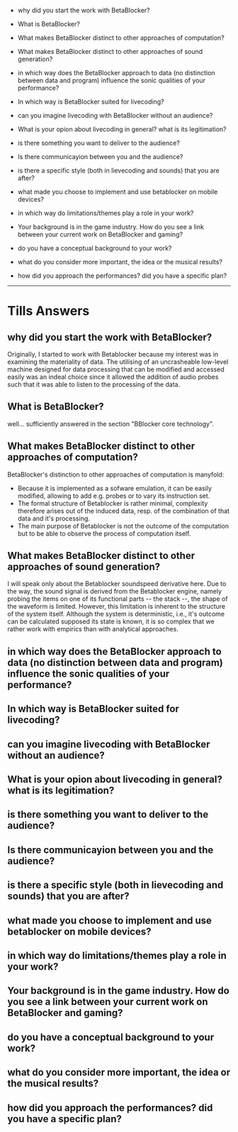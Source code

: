 + why did you start the work with BetaBlocker?
+ What is BetaBlocker?
+ What makes BetaBlocker distinct to other approaches of computation?
+ What makes BetaBlocker distinct to other approaches of sound generation?
+ in which way does the BetaBlocker approach to data (no distinction between data and program) influence the sonic qualities of your performance?


+ In which way is BetaBlocker suited for livecoding?
+ can you imagine livecoding with BetaBlocker without an audience?
+ What is your opion about livecoding in general? what is its legitimation?
+ is there something you want to deliver to the audience?
+ Is there communicayion between you and the audience?


+ is there a specific style (both in lievecoding and sounds) that you are after?
+ what made you choose to implement and use betablocker on mobile devices?
+ in which way do limitations/themes play a role in your work?
+ Your background is in the game industry. How do you see a link between your current work on BetaBlocker and gaming?
+ do you have a conceptual background to your work?
+ what do you consider more important, the idea or the musical results?
+ how did you approach the performances? did you have a specific plan?



-------------------------


# Tills Answers

## why did you start the work with BetaBlocker?

Originally, I started to work with Betablocker because my interest was in examining the materiality of data. 
The utilising of an uncrasheable low-level machine designed for data processing that can be modified and accessed easily was an indeal choice since it allowed the addition of audio probes such that it was able to listen to the processing of the data.

## What is BetaBlocker?

well... sufficiently answered in the section "BBlocker core technology".

## What makes BetaBlocker distinct to other approaches of computation?

BetaBlocker's distinction to other approaches of computation is manyfold:
+ Because it is implemented as a sofware emulation, it can be easily modified, allowing to add e.g. probes or to vary its instruction set.
+ The formal structure of Betablocker is rather minimal, complexity therefore arises out of the induced data, resp. of the combination of that data and it's processing.
+ The main purpose of Betablocker is not the outcome of the computation but to be able to observe the process of computation itself. 

## What makes BetaBlocker distinct to other approaches of sound generation?

I will speak only about the Betablocker soundspeed derivative here.
Due to the way, the sound signal is derived from the Betablocker engine, namely probing the items on one of its functional parts -- the stack --, the shape of the waveform is limited. However, this limitation is inherent to the structure of the system itself.
Although the system is deterministic, i.e., it's outcome can be calculated supposed its state is known, it is so complex that we rather work with empirics than with analytical approaches.

## in which way does the BetaBlocker approach to data (no distinction between data and program) influence the sonic qualities of your performance?
## In which way is BetaBlocker suited for livecoding?
## can you imagine livecoding with BetaBlocker without an audience?
## What is your opion about livecoding in general? what is its legitimation?
## is there something you want to deliver to the audience?
## Is there communicayion between you and the audience?
## is there a specific style (both in lievecoding and sounds) that you are after?
## what made you choose to implement and use betablocker on mobile devices?
## in which way do limitations/themes play a role in your work?
## Your background is in the game industry. How do you see a link between your current work on BetaBlocker and gaming?
## do you have a conceptual background to your work?
## what do you consider more important, the idea or the musical results?
## how did you approach the performances? did you have a specific plan?
